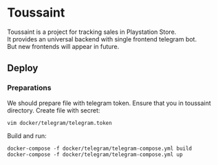 # Toussaint

Toussaint is a project for tracking sales in Playstation Store.  
It provides an universal backend with single frontend telegram bot.  
But new frontends will appear in future.

## Deploy

### Preparations

We should prepare file with telegram token. Ensure that you in toussaint directory.
Create file with secret:

```
vim docker/telegram/telegram.token
```

Build and run:

```
docker-compose -f docker/telegram/telegram-compose.yml build
docker-compose -f docker/telegram/telegram-compose.yml up
```